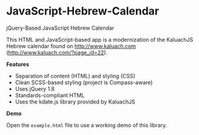 JavaScript-Hebrew-Calendar
==========================

jQuery-Based JavaScript Hebrew Calendar

This HTML and JavaScript-based app is a modernization of the KaluachJS Hebrew calendar found on http://www.kaluach.com (http://www.kaluach.com/?page_id=22).

**Features**

* Separation of content (HTML) and styling (CSS)
* Clean SCSS-based styling (project is Compass-aware)
* Uses jQuery 1.8
* Standards-compliant HTML
* Uses the kdate.js library provided by KaluachJS

**Demo**

Open the `example.html` file to use a working demo of this library.

